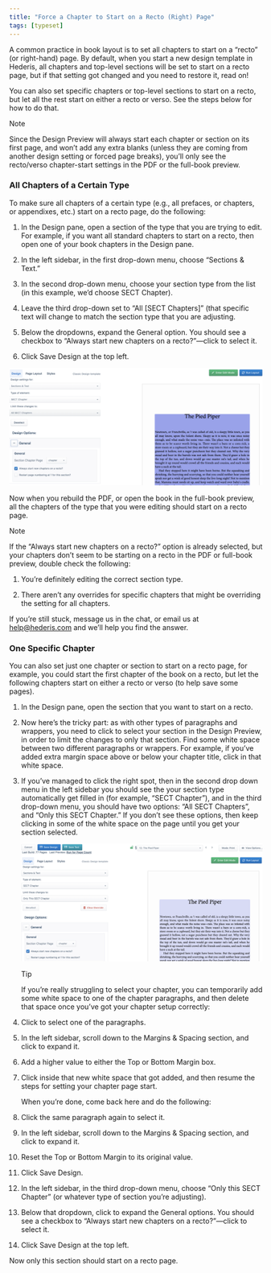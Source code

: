 ```yaml
---
title: "Force a Chapter to Start on a Recto (Right) Page"
tags: [typeset]
---
```

 
<html><body><section data-type="chapter" class="hsecchapter" data-hederis-type="hsecchapter" id="chapter-start-recto" data-pi-attrs="id: chapter-start-recto; data-tags: typeset;" role="doc-chapter" data-tags="typeset" data-author-name=" " data-book-title=" " title="Force a Chapter to Start on a Recto (Right) Page"><p class="hblkp" data-hederis-type="hblkp" id="pSw3KTtW1">A common practice in book layout is to set all chapters to start on a &#8220;recto&#8221; (or right-hand) page. By default, when you start a new design template in Hederis, all chapters and top-level sections will be set to start on a recto page, but if that setting got changed and you need to restore it, read on!</p><p class="hblkp" data-hederis-type="hblkp" id="pbN4UNIxG">You can also set specific chapters or top-level sections to start on a recto, but let all the rest start on either a recto or verso. See the steps below for how to do that.</p><div class="hwprbox box" data-hederis-type="hwprbox" id="pREV58ki1" data-type="sidebar"><p class="hblktype" data-hederis-type="hblktype" id="p5M7gkmVF">Note</p><p class="hblkp" data-hederis-type="hblkp" id="pHTjyDDLv">Since the Design Preview will always start each chapter or section on its first page, and won&#8217;t add any extra blanks (unless they are coming from another design setting or forced page breaks), you&#8217;ll only see the recto/verso chapter-start settings in the PDF or the full-book preview. </p></div><section class="hwprsubsection" data-hederis-type="hwprsubsection" id="pXGi5IrKu" data-type="subsection" title="All Chapters of a Certain Type"><h1 data-hederis-type="hblktitle" class="hblktitle" id="p33dFJDN3">All Chapters of a Certain Type</h1><p class="hblkp" data-hederis-type="hblkp" id="pnkKsCS3U">To make sure all chapters of a certain type (e.g., all prefaces, or chapters, or appendixes, etc.) start on a recto page, do the following:</p><ol class="hwprnumlist" data-hederis-type="hwprnumlist" id="p2fjjhU3k"><li class="hblkoli" data-hederis-type="hblkoli" id="liffdObe9w"><p class="hblkoli" data-hederis-type="hblklip" id="pmdRLl0SQ">In the Design pane, open a section of the type that you are trying to edit. For example, if you want all standard chapters to start on a recto, then open one of your book chapters in the Design pane.</p></li><li class="hblkoli" data-hederis-type="hblkoli" id="lixGL5BiHS"><p class="hblkoli" data-hederis-type="hblklip" id="pSEOIg1y7">In the left sidebar, in the first drop-down menu, choose &#8220;Sections &amp; Text.&#8221;</p></li><li class="hblkoli" data-hederis-type="hblkoli" id="liizYGKr1J"><p class="hblkoli" data-hederis-type="hblklip" id="pqxPiqDs3">In the second drop-down menu, choose your section type from the list (in this example, we&#8217;d choose SECT Chapter).</p></li><li class="hblkoli" data-hederis-type="hblkoli" id="liWgSrPW3a"><p class="hblkoli" data-hederis-type="hblklip" id="p4SEyP4Zy">Leave the third drop-down set to &#8220;All [SECT Chapters]&#8221; (that specific text will change to match the section type that you are adjusting.</p></li><li class="hblkoli" data-hederis-type="hblkoli" id="lirSMBXZK0"><p class="hblkoli" data-hederis-type="hblklip" id="p19k8RCnQ">Below the dropdowns, expand the General option. You should see a checkbox to &#8220;Always start new chapters on a recto?&#8221;&#8212;click to select it.</p></li><li class="hblkoli" data-hederis-type="hblkoli" id="liHT8WVzx9"><p class="hblkoli" data-hederis-type="hblklip" id="p4ZvyO4jr">Click Save Design at the top left.</p></li></ol><img data-hederis-type="hblkimg" class="hblkimg" id="pZ2H2pAUd" src="/images/recto1.png" data-img-src="/images/recto1.png"/><p class="hblkp" data-hederis-type="hblkp" id="pImqcVrwy">Now when you rebuild the PDF, or open the book in the full-book preview, all the chapters of the type that you were editing should start on a recto page.</p><div class="hwprbox box" data-hederis-type="hwprbox" id="pYoGkrpS8" data-type="sidebar"><p class="hblktype" data-hederis-type="hblktype" id="podye0Sw9">Note</p><p class="hblkp" data-hederis-type="hblkp" id="phegbtBGD">If the &#8220;Always start new chapters on a recto?&#8221; option is already selected, but your chapters don&#8217;t seem to be starting on a recto in the PDF or full-book preview, double check the following:</p><ol class="hwprnumlist" data-hederis-type="hwprnumlist" id="pjsjlDIl0"><li class="hblkoli" data-hederis-type="hblkoli" id="liAnHzFv11"><p class="hblkoli" data-hederis-type="hblklip" id="pvquEde83">You&#8217;re definitely editing the correct section type.</p></li><li class="hblkoli" data-hederis-type="hblkoli" id="liuNQmoJBF"><p class="hblkoli" data-hederis-type="hblklip" id="pTsj2cwh5">There aren&#8217;t any overrides for specific chapters that might be overriding the setting for all chapters.</p></li></ol><p class="hblkp" data-hederis-type="hblkp" id="pqcCmCxcj">If you&#8217;re still stuck, message us in the chat, or email us at <a href="mailto:help@hederis.com" class="hspana" data-hederis-type="hspana" id="pvhsB6JFy">help@hederis.com</a> and we&#8217;ll help you find the answer.</p></div></section><section class="hwprsubsection" data-hederis-type="hwprsubsection" id="pEKACT9sK" data-type="subsection" title="One Specific Chapter"><h1 data-hederis-type="hblktitle" class="hblktitle" id="pLkNo6pOB">One Specific Chapter</h1><p class="hblkp" data-hederis-type="hblkp" id="pX77cLcTk">You can also set just one chapter or section to start on a recto page, for example, you could start the first chapter of the book on a recto, but let the following chapters start on either a recto or verso (to help save some pages).</p><ol class="hwprnumlist" data-hederis-type="hwprnumlist" id="pWg1KfjpS"><li class="hblkoli" data-hederis-type="hblkoli" id="liA0bM5pd7"><p class="hblkoli" data-hederis-type="hblklip" id="pF10eXGnz">In the Design pane, open the section that you want to start on a recto.</p></li><li class="hblkoli" data-hederis-type="hblkoli" id="lip6kxrH9G"><p class="hblkoli" data-hederis-type="hblklip" id="p4ouTgF4R">Now here&#8217;s the tricky part: as with other types of paragraphs and wrappers, you need to click to select your section in the Design Preview, in order to limit the changes to only that section. Find some white space between two different paragraphs or wrappers. For example, if you&#8217;ve added extra margin space above or below your chapter title, click in that white space.</p></li><li class="hblkoli" data-hederis-type="hblkoli" id="lib9g0VArT"><p class="hblkoli" data-hederis-type="hblklip" id="pq7eBUgL9">If you&#8217;ve managed to click the right spot, then in the second drop down menu in the left sidebar you should see the your section type automatically get filled in (for example, &#8220;SECT Chapter&#8221;), and in the third drop-down menu, you should have two options: &#8220;All SECT Chapters&#8221;, and &#8220;Only this SECT Chapter.&#8221; If you don&#8217;t see these options, then keep clicking in some of the white space on the page until you get your section selected.</p><img data-hederis-type="hblkimg" class="hblkimg" id="pnXGwHN33" src="/images/recto2.png" data-img-src="/images/recto2.png"/><div class="hwprbox box" data-hederis-type="hwprbox" id="pYKtgRhYU" data-type="sidebar"><p class="hblktype" data-hederis-type="hblktype" id="pVlzFOYaa">Tip</p><p class="hblkp" data-hederis-type="hblkp" id="p8vSvKE0y">If you&#8217;re really struggling to select your chapter, you can temporarily add some white space to one of the chapter paragraphs, and then delete that space once you&#8217;ve got your chapter setup correctly:</p><li class="hblkoli" data-hederis-type="hblkoli" id="lix5LCn7aN"><p class="hblkoli" data-hederis-type="hblklip" id="pv8sK6ENi">Click to select one of the paragraphs.</p></li><li class="hblkoli" data-hederis-type="hblkoli" id="liUtC0JQYB"><p class="hblkoli" data-hederis-type="hblklip" id="p1RkU1QmI">In the left sidebar, scroll down to the Margins &amp; Spacing section, and click to expand it.</p></li><li class="hblkoli" data-hederis-type="hblkoli" id="liewMcIVOQ"><p class="hblkoli" data-hederis-type="hblklip" id="pgEZTGWWL">Add a higher value to either the Top or Bottom Margin box.</p></li><li class="hblkoli" data-hederis-type="hblkoli" id="li6f1gH1HG"><p class="hblkoli" data-hederis-type="hblklip" id="pb3LDaVgZ">Click inside that new white space that got added, and then resume the steps for setting your chapter page start. </p><p class="hblkp" data-hederis-type="hblkp" id="pc6rgdlRU">When you&#8217;re done, come back here and do the following:</p></li><li class="hblkoli" data-hederis-type="hblkoli" id="liTwgNYShC"><p class="hblkoli" data-hederis-type="hblklip" id="pqZMJJb1f">Click the same paragraph again to select it.</p></li><li class="hblkoli" data-hederis-type="hblkoli" id="liBtWOwagd"><p class="hblkoli" data-hederis-type="hblklip" id="pzlk8aqny">In the left sidebar, scroll down to the Margins &amp; Spacing section, and click to expand it.</p></li><li class="hblkoli" data-hederis-type="hblkoli" id="liQQy30tio"><p class="hblkoli" data-hederis-type="hblklip" id="pOYzD5Cxc">Reset the Top or Bottom Margin to its original value.</p></li><li class="hblkoli" data-hederis-type="hblkoli" id="li0QbwAepu"><p class="hblkoli" data-hederis-type="hblklip" id="pgG6wYI86">Click Save Design.</p></li></div></li><li class="hblkoli" data-hederis-type="hblkoli" id="lilnSLdnra"><p class="hblkoli" data-hederis-type="hblklip" id="ppv30avvt">In the left sidebar, in the third drop-down menu, choose &#8220;Only this SECT Chapter&#8221; (or whatever type of section you&#8217;re adjusting).</p></li><li class="hblkoli" data-hederis-type="hblkoli" id="li2BZPilbR"><p class="hblkoli" data-hederis-type="hblklip" id="pC519BPKF">Below that dropdown, click to expand the General options. You should see a checkbox to &#8220;Always start new chapters on a recto?&#8221;&#8212;click to select it.</p></li><li class="hblkoli" data-hederis-type="hblkoli" id="linVRKfE65"><p class="hblkoli" data-hederis-type="hblklip" id="pTbeGYDrh">Click Save Design at the top left.</p></li></ol><p class="hblkp" data-hederis-type="hblkp" id="pxt7O055V">Now only this section should start on a recto page.</p></section></section></body></html>
